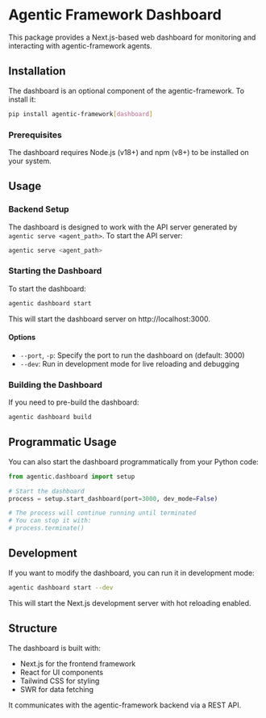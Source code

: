 # Agentic Framework Dashboard

This package provides a Next.js-based web dashboard for monitoring and interacting with agentic-framework agents.

## Installation

The dashboard is an optional component of the agentic-framework. To install it:

```bash
pip install agentic-framework[dashboard]
```

### Prerequisites

The dashboard requires Node.js (v18+) and npm (v8+) to be installed on your system.

## Usage

### Backend Setup

The dashboard is designed to work with the API server generated by `agentic serve <agent_path>`. To start the API server:

```bash
agentic serve <agent_path>
```

### Starting the Dashboard

To start the dashboard:

```bash
agentic dashboard start
```

This will start the dashboard server on http://localhost:3000.

#### Options

- `--port`, `-p`: Specify the port to run the dashboard on (default: 3000)
- `--dev`: Run in development mode for live reloading and debugging

### Building the Dashboard

If you need to pre-build the dashboard:

```bash
agentic dashboard build
```

## Programmatic Usage

You can also start the dashboard programmatically from your Python code:

```python
from agentic.dashboard import setup

# Start the dashboard
process = setup.start_dashboard(port=3000, dev_mode=False)

# The process will continue running until terminated
# You can stop it with:
# process.terminate()
```

## Development

If you want to modify the dashboard, you can run it in development mode:

```bash
agentic dashboard start --dev
```

This will start the Next.js development server with hot reloading enabled.

## Structure

The dashboard is built with:

- Next.js for the frontend framework
- React for UI components
- Tailwind CSS for styling
- SWR for data fetching

It communicates with the agentic-framework backend via a REST API.
